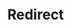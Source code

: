 ﻿---
layout: src/layouts/Redirect.astro
title: Redirect
redirect: https://octopus.com/docs/projects/project-triggers/deployment-target-triggers
pubDate:  2023-01-01
navSearch: false
navSitemap: false
navMenu: false
---
